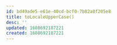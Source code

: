 ```yaml
---
id: bd49ade5-e61e-40cd-bcf0-7b82a0f205e8
title: toLocaleUpperCase()
desc: ''
updated: 1608692187221
created: 1608692187221
---
```


